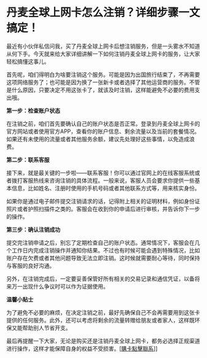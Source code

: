 # 丹麦全球上网卡怎么注销？详细步骤一文搞定！

最近有小伙伴私信问我，买了丹麦全球上网卡后想注销服务，但是一头雾水不知道从何下手。今天就来给大家详细讲解一下如何注销丹麦全球上网卡的服务，让大家轻松搞懂这事儿。

首先呢，咱们得明白为啥要注销这个服务。可能是因为出国旅行结束了，不再需要这项网络服务了；也可能是因为换了一张新卡或者选择了其他运营商的服务。不管是什么原因，只要决定不用这张卡了，就该及时注销，这样能避免不必要的费用支出哦。

**第一步：检查账户状态**

在注销之前，咱们首先要确认自己的账户状态是否正常。登录到丹麦全球上网卡的官方网站或者使用官方APP，查看你的账户信息、剩余流量以及当前的套餐情况。如果还有未使用的流量或者其他服务余额，建议先处理好这些事情，以免造成浪费。

**第二步：联系客服**

接下来，就是最关键的一步啦——联系客服！你可以通过官网上的在线客服系统或者拨打客服热线来咨询注销的具体流程。一般来说，客服人员会要求你提供一些基本信息，比如姓名、注册时使用的手机号码或者其他联系方式等，用来核实身份。

如果你是通过电子邮件提交注销请求的话，记得附上相关的证明材料，例如身份证照片或者护照扫描件之类的。客服会在收到你的申请后进行审核，并告诉你下一步的操作。

**第三步：确认注销成功**

提交完注销申请之后，别忘了定期检查自己的账户状态。通常情况下，客服会在几个工作日内完成注销操作并通知你结果。不过也有时候可能会遇到特殊情况，比如账户存在欠费或者其他问题导致无法立即注销。这时候就需要耐心等待，同时保持与客服的良好沟通。

另外，在注销完成后，一定要妥善保管好所有相关的交易记录和通信凭证，以备将来万一出现什么争议时可以作为证据使用。

**温馨小贴士**

为了避免不必要的麻烦，在决定注销之前，最好先确保自己不会再需要用到这张卡提供的任何服务。此外，还可以考虑将剩余的流量转赠给朋友或者家人，这样既环保又能帮助别人节省开支。

最后再提醒一下大家，无论是购买还是注销丹麦全球上网卡，都务必选择正规渠道进行操作，这样才能保障自身的权益不受损害。[[購卡點擊聯系](https://t.me/s/esim1088)]]